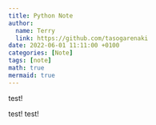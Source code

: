 ```yaml
---
title: Python Note
author:
  name: Terry
  link: https://github.com/tasogarenaki
date: 2022-06-01 11:11:00 +0100
categories: [Note]
tags: [note]
math: true
mermaid: true
---
```



test! 

test!
test!

